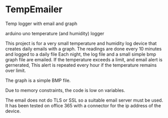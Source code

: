 # TempEmailer
Temp logger with email and graph

arduino uno temperature (and humidity) logger

This project is for a very small temperature and humidity log device that creates daily emails with a graph.
The readings are done every 10 minutes and logged to a daily file
Each night, the log file and a small simple bmp graph file are emailed.
If the temperature exceeds a limit, and email alert is gernerated, This alert is repeated every hour if the temperature remains over limit.

The graph is a simple BMP file.

Due to memory constraints, the code is low on variables.

The email does not do TLS or SSL so a suitable email server must be used.
It has been tested on office 365 with a connector for the ip address of the device.

